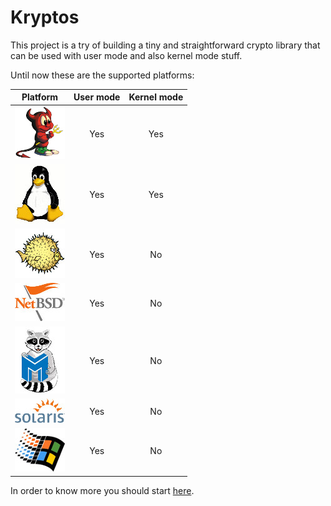 # Kryptos

This project is a try of building a tiny and straightforward crypto library that can be used with user mode and also
kernel mode stuff.

Until now these are the supported platforms:

| **Platform** | **User mode** | **Kernel mode** |
|:------------:|:-------------:|:---------------:|
|![FreeBSD](https://github.com/rafael-santiago/kryptos/blob/master/etc/small-beastie.jpg "FreeBSD")|Yes|Yes|
|![Linux](https://github.com/rafael-santiago/kryptos/blob/master/etc/small-tux.jpg "Linux")|Yes|Yes|
|![OpenBSD](https://github.com/rafael-santiago/kryptos/blob/master/etc/small-puffy.jpg "OpenBSD")|Yes|No|
|![NetBSD](https://github.com/rafael-santiago/kryptos/blob/master/etc/small-netbsd-flag.jpg "NetBSD")|Yes|No|
|![MINIX](https://github.com/rafael-santiago/kryptos/blob/master/etc/small-raccoon.jpg "MINIX")|Yes|No|
|![SOLARIS](https://github.com/rafael-santiago/kryptos/blob/master/etc/small-solaris-sun.jpg "Solaris")|Yes|No|
|![Windows](https://github.com/rafael-santiago/kryptos/blob/master/etc/small-windows-logo.jpg "Windows")|Yes|No|

In order to know more you should start [here](https://github.com/rafael-santiago/kryptos/blob/master/doc/README.md).
